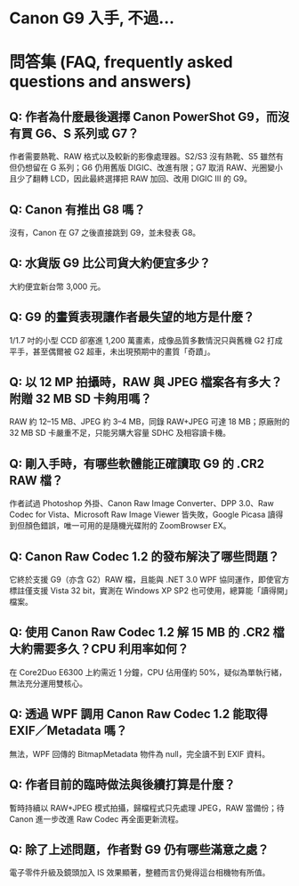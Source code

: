 # Canon G9 入手, 不過...

# 問答集 (FAQ, frequently asked questions and answers)

## Q: 作者為什麼最後選擇 Canon PowerShot G9，而沒有買 G6、S 系列或 G7？
作者需要熱靴、RAW 格式以及較新的影像處理器。S2/S3 沒有熱靴、S5 雖然有但仍想留在 G 系列；G6 仍用舊版 DIGIC、改進有限；G7 取消 RAW、光圈變小且少了翻轉 LCD，因此最終選擇把 RAW 加回、改用 DIGIC III 的 G9。

## Q: Canon 有推出 G8 嗎？
沒有，Canon 在 G7 之後直接跳到 G9，並未發表 G8。

## Q: 水貨版 G9 比公司貨大約便宜多少？
大約便宜新台幣 3,000 元。

## Q: G9 的畫質表現讓作者最失望的地方是什麼？
1/1.7 吋的小型 CCD 卻塞進 1,200 萬畫素，成像品質多數情況只與舊機 G2 打成平手，甚至偶爾被 G2 超車，未出現預期中的畫質「奇蹟」。

## Q: 以 12 MP 拍攝時，RAW 與 JPEG 檔案各有多大？附贈 32 MB SD 卡夠用嗎？
RAW 約 12–15 MB、JPEG 約 3–4 MB，同錄 RAW+JPEG 可達 18 MB；原廠附的 32 MB SD 卡嚴重不足，只能另購大容量 SDHC 及相容讀卡機。

## Q: 剛入手時，有哪些軟體能正確讀取 G9 的 .CR2 RAW 檔？
作者試過 Photoshop 外掛、Canon Raw Image Converter、DPP 3.0、Raw Codec for Vista、Microsoft Raw Image Viewer 皆失敗，Google Picasa 讀得到但顏色錯誤，唯一可用的是隨機光碟附的 ZoomBrowser EX。

## Q: Canon Raw Codec 1.2 的發布解決了哪些問題？
它終於支援 G9（亦含 G2）RAW 檔，且能與 .NET 3.0 WPF 協同運作，即使官方標註僅支援 Vista 32 bit，實測在 Windows XP SP2 也可使用，總算能「讀得開」檔案。

## Q: 使用 Canon Raw Codec 1.2 解 15 MB 的 .CR2 檔大約需要多久？CPU 利用率如何？
在 Core2Duo E6300 上約需近 1 分鐘，CPU 佔用僅約 50%，疑似為單執行緒，無法充分運用雙核心。

## Q: 透過 WPF 調用 Canon Raw Codec 1.2 能取得 EXIF／Metadata 嗎？
無法，WPF 回傳的 BitmapMetadata 物件為 null，完全讀不到 EXIF 資料。

## Q: 作者目前的臨時做法與後續打算是什麼？
暫時持續以 RAW+JPEG 模式拍攝，歸檔程式只先處理 JPEG，RAW 當備份；待 Canon 進一步改進 Raw Codec 再全面更新流程。

## Q: 除了上述問題，作者對 G9 仍有哪些滿意之處？
電子零件升級及鏡頭加入 IS 效果顯著，整體而言仍覺得這台相機物有所值。